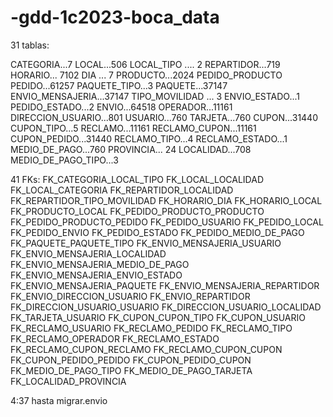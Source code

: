 # -gdd-1c2023-boca_data
31 tablas:

CATEGORIA...7
LOCAL...506
LOCAL_TIPO .... 2
REPARTIDOR...719
HORARIO... 7102
DIA ... 7
PRODUCTO...2024
PEDIDO_PRODUCTO
PEDIDO...61257
PAQUETE_TIPO...3
PAQUETE...37147
ENVIO_MENSAJERIA...37147
TIPO_MOVILIDAD ... 3
ENVIO_ESTADO...1
PEDIDO_ESTADO...2
ENVIO...64518
OPERADOR...11161
DIRECCION_USUARIO...801
USUARIO...760
TARJETA...760
CUPON...31440
CUPON_TIPO...5
RECLAMO...11161
RECLAMO_CUPON...11161
CUPON_PEDIDO...31440
RECLAMO_TIPO...4
RECLAMO_ESTADO...1
MEDIO_DE_PAGO...760
PROVINCIA... 24
LOCALIDAD...708
MEDIO_DE_PAGO_TIPO...3

41 FKs:
FK_CATEGORIA_LOCAL_TIPO
FK_LOCAL_LOCALIDAD
FK_LOCAL_CATEGORIA
FK_REPARTIDOR_LOCALIDAD
FK_REPARTIDOR_TIPO_MOVILIDAD
FK_HORARIO_DIA
FK_HORARIO_LOCAL
FK_PRODUCTO_LOCAL
FK_PEDIDO_PRODUCTO_PRODUCTO
FK_PEDIDO_PRODUCTO_PEDIDO
FK_PEDIDO_USUARIO
FK_PEDIDO_LOCAL
FK_PEDIDO_ENVIO
FK_PEDIDO_ESTADO
FK_PEDIDO_MEDIO_DE_PAGO
FK_PAQUETE_PAQUETE_TIPO
FK_ENVIO_MENSAJERIA_USUARIO
FK_ENVIO_MENSAJERIA_LOCALIDAD
FK_ENVIO_MENSAJERIA_MEDIO_DE_PAGO
FK_ENVIO_MENSAJERIA_ENVIO_ESTADO
FK_ENVIO_MENSAJERIA_PAQUETE
FK_ENVIO_MENSAJERIA_REPARTIDOR
FK_ENVIO_DIRECCION_USUARIO
FK_ENVIO_REPARTIDOR
FK_DIRECCION_USUARIO_USUARIO
FK_DIRECCION_USUARIO_LOCALIDAD
FK_TARJETA_USUARIO
FK_CUPON_CUPON_TIPO
FK_CUPON_USUARIO
FK_RECLAMO_USUARIO
FK_RECLAMO_PEDIDO
FK_RECLAMO_TIPO
FK_RECLAMO_OPERADOR
FK_RECLAMO_ESTADO
FK_RECLAMO_CUPON_RECLAMO
FK_RECLAMO_CUPON_CUPON
FK_CUPON_PEDIDO_PEDIDO
FK_CUPON_PEDIDO_CUPON
FK_MEDIO_DE_PAGO_TIPO
FK_MEDIO_DE_PAGO_TARJETA
FK_LOCALIDAD_PROVINCIA

4:37 hasta migrar.envio
